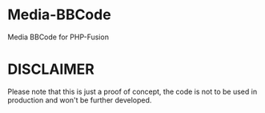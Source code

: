 Media-BBCode
============
Media BBCode for PHP-Fusion

DISCLAIMER
============
Please note that this is just a proof of concept, the code is not to be used in production and won't be further developed.
